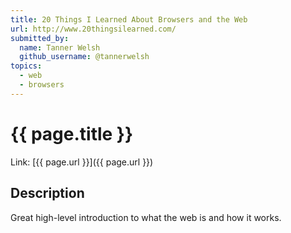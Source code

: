 ```yaml
---
title: 20 Things I Learned About Browsers and the Web
url: http://www.20thingsilearned.com/
submitted_by:
  name: Tanner Welsh
  github_username: @tannerwelsh
topics:
  - web
  - browsers
---
```


# {{ page.title }}

Link: [{{ page.url }}]({{ page.url }})

## Description

Great high-level introduction to what the web is and how it works.
